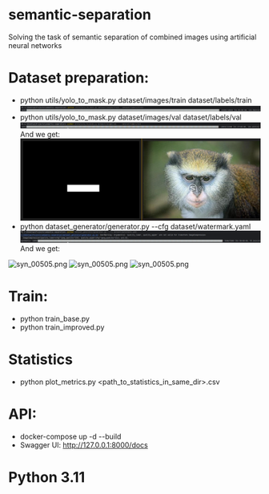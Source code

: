 # semantic-separation
Solving the task of semantic separation of combined images using artificial neural networks

# Dataset preparation:
* python utils/yolo_to_mask.py dataset/images/train dataset/labels/train
![img_1.png](assets/img_1.png)
* python utils/yolo_to_mask.py dataset/images/val dataset/labels/val
![img.png](assets/img.png)
And we get:
![img.png](assets/img_2.png)
* python dataset_generator/generator.py --cfg dataset/watermark.yaml
![img.png](assets/img_3.png)
And we get:

![syn_00505.png](dataset/synthetic/clean/train/syn_00505.png)
![syn_00505.png](dataset/synthetic/images/train/syn_00505.png)
![syn_00505.png](dataset/synthetic/masks/train/syn_00505.png)

# Train:
* python train_base.py 
* python train_improved.py

# Statistics
* python plot_metrics.py <path_to_statistics_in_same_dir>.csv

# API:
* docker-compose up -d --build
* Swagger UI: http://127.0.0.1:8000/docs

# Python 3.11